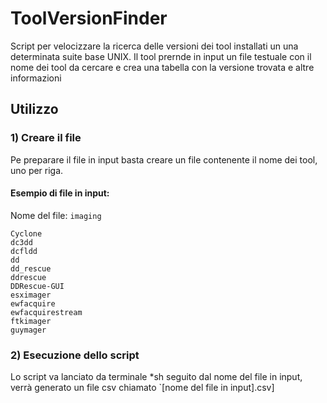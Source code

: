 # ToolVersionFinder
Script per velocizzare la ricerca delle versioni dei tool installati un una determinata suite base UNIX.
Il tool prernde in input un file testuale con il nome dei tool da cercare e crea una tabella con la versione trovata e altre informazioni

## Utilizzo
### 1) Creare il file
Pe preparare il file in input basta creare un file contenente il nome dei tool, uno per riga.
#### Esempio di file in input:
Nome del file: `imaging`
```
Cyclone
dc3dd
dcfldd
dd
dd_rescue
ddrescue
DDRescue-GUI
esximager
ewfacquire
ewfacquirestream
ftkimager
guymager
```

### 2) Esecuzione dello script
Lo script va lanciato da terminale *sh seguito dal nome del file in input, verrà generato un file csv chiamato `[nome del file in input].csv]
